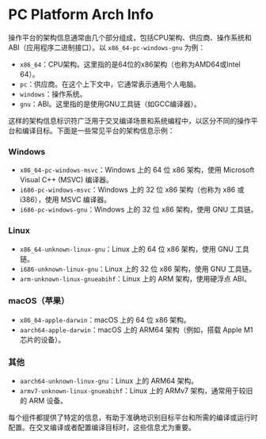 # PC Platform Arch Info

操作平台的架构信息通常由几个部分组成，包括CPU架构、供应商、操作系统和ABI（应用程序二进制接口）。以 `x86_64-pc-windows-gnu` 为例：

- `x86_64`：CPU架构。这里指的是64位的x86架构（也称为AMD64或Intel 64）。
- `pc`：供应商。在这个上下文中，它通常表示通用个人电脑。
- `windows`：操作系统。
- `gnu`：ABI。这里指的是使用GNU工具链（如GCC编译器）。

这样的架构信息标识符广泛用于交叉编译场景和系统编程中，以区分不同的操作平台和编译目标。下面是一些常见平台的架构信息示例：

### Windows

- `x86_64-pc-windows-msvc`：Windows 上的 64 位 x86 架构，使用 Microsoft Visual C++ (MSVC) 编译器。
- `i686-pc-windows-msvc`：Windows 上的 32 位 x86 架构（也称为 x86 或 i386），使用 MSVC 编译器。
- `i686-pc-windows-gnu`：Windows 上的 32 位 x86 架构，使用 GNU 工具链。

### Linux

- `x86_64-unknown-linux-gnu`：Linux 上的 64 位 x86 架构，使用 GNU 工具链。
- `i686-unknown-linux-gnu`：Linux 上的 32 位 x86 架构，使用 GNU 工具链。
- `arm-unknown-linux-gnueabihf`：Linux 上的 ARM 架构，使用硬浮点 ABI。

### macOS（苹果）

- `x86_64-apple-darwin`：macOS 上的 64 位 x86 架构。
- `aarch64-apple-darwin`：macOS 上的 ARM64 架构（例如，搭载 Apple M1 芯片的设备）。

### 其他

- `aarch64-unknown-linux-gnu`：Linux 上的 ARM64 架构。
- `armv7-unknown-linux-gnueabihf`：Linux 上的 ARMv7 架构，通常用于较旧的 ARM 设备。

每个组件都提供了特定的信息，有助于准确地识别目标平台和所需的编译或运行时配置。在交叉编译或者配置编译目标时，这些信息尤为重要。